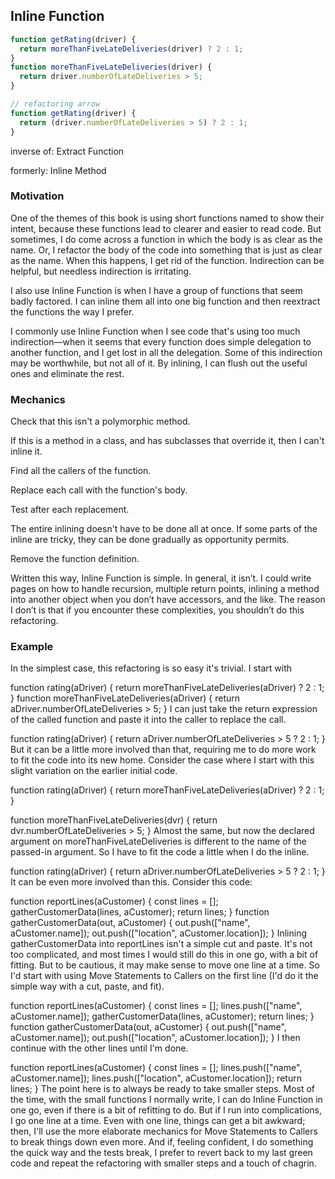 ## Inline Function

```js
function getRating(driver) {
  return moreThanFiveLateDeliveries(driver) ? 2 : 1;
}
function moreThanFiveLateDeliveries(driver) {
  return driver.numberOfLateDeliveries > 5;
}
```
```js
// refactoring arrow
function getRating(driver) {
  return (driver.numberOfLateDeliveries > 5) ? 2 : 1;
}
```

inverse of: Extract Function

formerly:	Inline Method


### Motivation
One of the themes of this book is using short functions named to show their intent, because these functions lead to clearer and easier to read code. But sometimes, I do come across a function in which the body is as clear as the name. Or, I refactor the body of the code into something that is just as clear as the name. When this happens, I get rid of the function. Indirection can be helpful, but needless indirection is irritating.

I also use Inline Function is when I have a group of functions that seem badly factored. I can inline them all into one big function and then reextract the functions the way I prefer.

I commonly use Inline Function when I see code that's using too much indirection—when it seems that every function does simple delegation to another function, and I get lost in all the delegation. Some of this indirection may be worthwhile, but not all of it. By inlining, I can flush out the useful ones and eliminate the rest.

### Mechanics
Check that this isn't a polymorphic method.

If this is a method in a class, and has subclasses that override it, then I can't inline it.

Find all the callers of the function.

Replace each call with the function's body.

Test after each replacement.

The entire inlining doesn't have to be done all at once. If some parts of the inline are tricky, they can be done gradually as opportunity permits.

Remove the function definition.

Written this way, Inline Function is simple. In general, it isn’t. I could write pages on how to handle recursion, multiple return points, inlining a method into another object when you don’t have accessors, and the like. The reason I don’t is that if you encounter these complexities, you shouldn’t do this refactoring.

### Example
In the simplest case, this refactoring is so easy it's trivial. I start with

  function rating(aDriver) {
    return moreThanFiveLateDeliveries(aDriver) ? 2 : 1;
  }
  function moreThanFiveLateDeliveries(aDriver) {
    return aDriver.numberOfLateDeliveries > 5;
  }
I can just take the return expression of the called function and paste it into the caller to replace the call.

  function rating(aDriver) {
    return aDriver.numberOfLateDeliveries > 5 ? 2 : 1;
  }
But it can be a little more involved than that, requiring me to do more work to fit the code into its new home. Consider the case where I start with this slight variation on the earlier initial code.

  function rating(aDriver) {
    return moreThanFiveLateDeliveries(aDriver) ? 2 : 1;
  }
  
  function moreThanFiveLateDeliveries(dvr) {
    return dvr.numberOfLateDeliveries > 5;
  }
Almost the same, but now the declared argument on moreThanFiveLateDeliveries is different to the name of the passed-in argument. So I have to fit the code a little when I do the inline.

  function rating(aDriver) {
    return aDriver.numberOfLateDeliveries > 5 ? 2 : 1;
  }
It can be even more involved than this. Consider this code:

  function reportLines(aCustomer) {
    const lines = [];
    gatherCustomerData(lines, aCustomer);
    return lines;
  }
  function gatherCustomerData(out, aCustomer) {
    out.push(["name", aCustomer.name]);
    out.push(["location", aCustomer.location]);
  }
Inlining gatherCustomerData into reportLines isn't a simple cut and paste. It's not too complicated, and most times I would still do this in one go, with a bit of fitting. But to be cautious, it may make sense to move one line at a time. So I'd start with using Move Statements to Callers on the first line (I'd do it the simple way with a cut, paste, and fit).

  function reportLines(aCustomer) {
    const lines = [];
    lines.push(["name", aCustomer.name]);
    gatherCustomerData(lines, aCustomer);
    return lines;
  }
  function gatherCustomerData(out, aCustomer) {
    out.push(["name", aCustomer.name]);
    out.push(["location", aCustomer.location]);
  }
I then continue with the other lines until I'm done.

  function reportLines(aCustomer) {
    const lines = [];
    lines.push(["name", aCustomer.name]);
    lines.push(["location", aCustomer.location]);
    return lines;
  }
The point here is to always be ready to take smaller steps. Most of the time, with the small functions I normally write, I can do Inline Function in one go, even if there is a bit of refitting to do. But if I run into complications, I go one line at a time. Even with one line, things can get a bit awkward; then, I'll use the more elaborate mechanics for Move Statements to Callers to break things down even more. And if, feeling confident, I do something the quick way and the tests break, I prefer to revert back to my last green code and repeat the refactoring with smaller steps and a touch of chagrin.